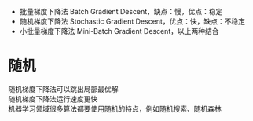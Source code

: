 - 批量梯度下降法 Batch Gradient Descent，缺点：慢，优点：稳定  
- 随机梯度下降法 Stochastic Gradient Descent，优点：快，缺点：不稳定  
- 小批量梯度下降法 Mini-Batch Gradient Descent，以上两种结合  

# 随机

随机梯度下降法可以跳出局部最优解  
随机梯度下降法运行速度更快  
机器学习领域很多算法都要使用随机的特点，例如随机搜索、随机森林
